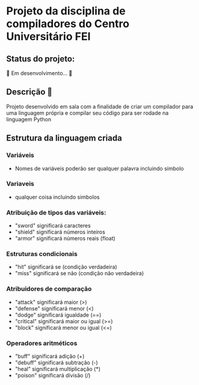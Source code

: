 # Projeto da disciplina de compiladores do Centro Universitário FEI

## Status do projeto:

🚧 Em desenvolvimento... 🚧

## Descrição 📌 <a name="description"></a>

Projeto desenvolvido em sala com a finalidade de criar um compilador para uma linguagem própria e compilar seu código para ser rodade na linguagem Python

## Estrutura da linguagem criada

### Variáveis

- Nomes de variáveis poderão ser qualquer palavra incluindo símbolo

### Variaveis

- qualquer coisa incluindo simbolos

### Atribuição de tipos das variáveis:

- "sword" significará caracteres
- "shield" significará números inteiros
- "armor" significará números reais (float)

### Estruturas condicionais

- "hit" significará se (condição verdadeira)
- "miss" significará se não (condição não verdadeira)

### Atribuidores de comparação

- "attack" significará maior (>)
- "defense" significará menor (<)
- "dodge" significará igualdade (==)
- "critical" significará maior ou igual (>=)
- "block" significará menor ou igual (<=)

### Operadores aritméticos

- "buff" significará adição (+)
- "debuff" significará subtração (-)
- "heal" significará multiplicação (\*)
- "poison" significará divisão (/)
